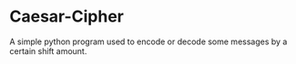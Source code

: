 # Caesar-Cipher
A simple python program used to encode or decode some messages by a certain shift amount.
